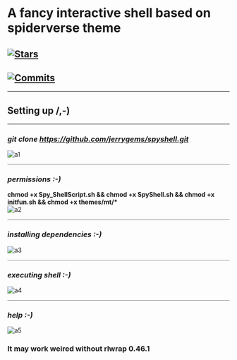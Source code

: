# A fancy interactive shell based on spiderverse theme

## [![Stars](https://img.shields.io/github/stars/jerrygems/spyshell?style=plastic)](https://github.com/jerrygems/spyshell)
## [![Commits](https://img.shields.io/github/commit-activity/m/jerrygems/spyshell?style=plastic)](https://github.com/jerrygems/spyshell)


<hr style="height:2px;border-width:0;color:grey;background-color:grey">

## Setting up /,-)
<hr style="height:1.5px;border-width:0;color:gray;background-color:grey">

### <i>git clone https://github.com/jerrygems/spyshell.git</i>
![a1](https://user-images.githubusercontent.com/100356532/212123598-748e311f-584d-4ebf-a8ba-23740347a8b9.png)
<br>
<hr style="height:1px;border-width:0;color:gray;background-color:grey">

### <i>permissions :-)</i>
<b>chmod +x Spy_ShellScript.sh && chmod +x SpyShell.sh && chmod +x initfun.sh && chmod +x themes/mt/*</b>
<br>
![a2](https://user-images.githubusercontent.com/100356532/212123716-75447f15-b1ab-4fd1-b7be-5547842c7169.png)
<br>
<hr style="height:1px;border-width:0;color:gray;background-color:grey">

### <i>installing dependencies :-)</i>
![a3](https://user-images.githubusercontent.com/100356532/212123954-a6457303-6d8a-4c3b-b839-35cc70571542.png)
<br>
<hr style="height:1px;border-width:0;color:gray;background-color:grey">

### <i>executing shell :-)</i>
![a4](https://user-images.githubusercontent.com/100356532/212124094-02709940-e78f-4978-a9c5-0a9103f718fd.png)
<br>
<hr style="height:1px;border-width:0;color:gray;background-color:grey">



### <i>help :-)</i>
![a5](https://user-images.githubusercontent.com/100356532/212124715-817a8ce8-7921-4b6c-96c1-dea7f0090beb.png)


### It may work weired without rlwrap 0.46.1
